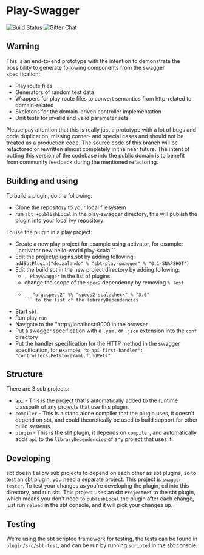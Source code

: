 # Play-Swagger

[![Build Status](https://travis-ci.org/zalando/play-swagger.svg)](https://travis-ci.org/zalando/play-swagger)
[![Gitter Chat](https://badges.gitter.im/Join%20Chat.svg)](https://gitter.im/zalando/play-swagger?utm_source=badge&utm_medium=badge&utm_campaign=pr-badge&utm_content=badge)

## Warning

This is an end-to-end prototype with the intention to demonstrate the possibility to generate 
following components from the swagger specification:
* Play route files
* Generators of random test data
* Wrappers for play route files to convert semantics from http-related to domain-related
* Skeletons for the domain-driven controller implementation
* Unit tests for invalid and valid parameter sets

Please pay attention that this is really just a prototype with a lot of bugs and code duplication, 
missing corner- and special cases and should not be treated as a production code. The source code
of this branch will be refactored or rewritten almost completely in the near future.
The intent of putting this version of the codebase into the public domain is to benefit 
from community feedback during the mentioned refactoring.

## Building and using

To build a plugin, do the following:

- Clone the repository to your local filesystem
- run ```sbt +publishLocal``` in the play-swagger directory, this will publish the plugin into your local ivy repository

To use the plugin in a play project:

- Create a new play project for example using activator, for example: ``activator new hello-world play-scala``` 
- Edit the project/plugins.sbt by adding following: 
  ```addSbtPlugin("de.zalando" % "sbt-play-swagger" % "0.1-SNAPSHOT")```
- Edit the build.sbt in the new project directory by adding following:
  - ```, PlaySwagger``` in the list of plugins
  - change the scope of the ```spec2``` dependency by removing ```% Test```
  - ```"org.scalacheck" %% "scalacheck" % "1.12.4",
       "org.specs2" %% "specs2-scalacheck" % "3.6"
    ``` to the list of the libraryDependencies

- Start ```sbt```
- Run play ```run```
- Navigate to the "http://localhost:9000 in the browser
- Put a swagger specification with a ```.yaml``` or ```.json``` extension into the ```conf``` directory
- Put the handler specification for the HTTP method in the swagger specification, for example:
  ```"x-api-first-handler": "controllers.PetstoreYaml.findPets"```
 

## Structure

There are 3 sub projects:

* `api` - This is the project that's automatically added to the runtime classpath of any projects that use this plugin.
* `compiler` - This is a stand alone compiler that the plugin uses, it doesn't depend on sbt, and could theoretically be used to build support for other build systems.
* `plugin` - This is the sbt plugin, it depends on `compiler`, and automatically adds `api` to the `libraryDependencies` of any project that uses it.

## Developing

sbt doesn't allow sub projects to depend on each other as sbt plugins, so to test an sbt plugin, you need a separate project.  This project is `swagger-tester`.  To test your changes as you're developing the plugin, cd into this directory, and run sbt.  This project uses an sbt `ProjectRef` to the sbt plugin, which means you don't need to `publishLocal` the plugin after each change, just run `reload` in the sbt console, and it will pick your changes up.

## Testing

We're using the sbt scripted framework for testing, the tests can be found in `plugin/src/sbt-test`, and can be run by running `scripted` in the sbt console.
